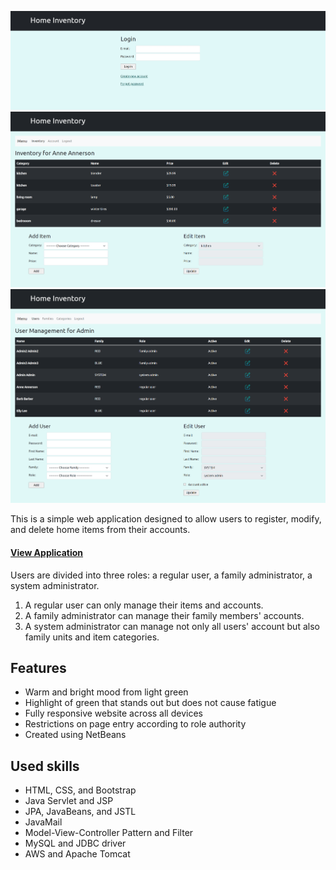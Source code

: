 ![main page](/img/main.png)
![inventory page](/img/user_inventory.png)
![admin page](/img/admin_inventory.png)

This is a simple web application designed to allow users to register, modify, and delete home items from their accounts.

#### [View Application](http://3.96.237.87:8080/Inventory-Management/)

Users are divided into three roles: a regular user, a family administrator, a system administrator.
1. A regular user can only manage their items and accounts.
2. A family administrator can manage their family members' accounts.
3. A system administrator can manage not only all users' account but also family units and item categories.

## Features
- Warm and bright mood from light green
- Highlight of green that stands out but does not cause fatigue
- Fully responsive website across all devices
- Restrictions on page entry according to role authority
- Created using NetBeans

## Used skills
- HTML, CSS, and Bootstrap
- Java Servlet and JSP
- JPA, JavaBeans, and JSTL
- JavaMail
- Model-View-Controller Pattern and Filter
- MySQL and JDBC driver
- AWS and Apache Tomcat